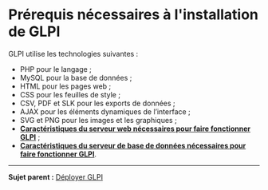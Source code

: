 Prérequis nécessaires à l'installation de GLPI
==============================================

GLPI utilise les technologies suivantes :

-   PHP pour le langage ;
-   MySQL pour la base de données ;
-   HTML pour les pages web ;
-   CSS pour les feuilles de style ;
-   CSV, PDF et SLK pour les exports de données ;
-   AJAX pour les éléments dynamiques de l’interface ;
-   SVG et PNG pour les images et les graphiques ;
-   **[Caractéristiques du serveur web nécessaires pour faire fonctionner     GLPI](index.php?fr/prerequisite_webserver.md)** ;
-   **[Caractéristiques du serveur de base de données nécessaires pour faire fonctionner GLPI](index.php?fr/prerequisite_db.md)**.
     
---------------
**Sujet parent :** [Déployer GLPI](index.php?fr/installing.md "Guide d'installation.")
